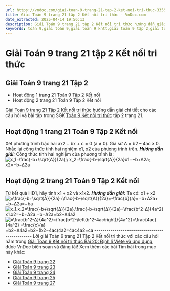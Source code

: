 ```yaml
---
url: https://vndoc.com/giai-toan-9-trang-21-tap-2-ket-noi-tri-thuc-335506
title: Giải Toán 9 trang 21 tập 2 Kết nối tri thức - VnDoc.com
date_extracted: 2025-04-14 19:56:13
description: Giải Toán 9 trang 21 tập 2 Kết nối tri thức hướng dẫn giải chi tiết các câu hỏi và bài tập trong SGK Toán 9 Kết nối tri thức tập 2.
keywords: toán 9,giải toán 9,giải toán 9 kntt,giải toán 9 tập 2,giải toán 9 kết nối tri thức,toán 9 kết nối tri thức tập 2,Toán 9 Kết nối tri thức Bài 20: Định lí Viète và ứng dụng,giải Toán 9 Kết nối tri thức Bài 20: Định lí Viète và ứng dụng,giải toán 9 kntt Bài 20: Định lí Viète và ứng dụng,Bài 20 Định lí Viète và ứng dụng,toán 9 trang 21,giải toán 9 trang 21,giải toán 9 trang 21 kết nối,toán 9 trang 21 kết nối tri thức,toán 9 kntt tập 2 trang 21,toán 9 kết nối trang 21,hoạt động 2 sgk toán 9 tập 2
---
```


# Giải Toán 9 trang 21 tập 2 Kết nối tri thức
## Giải Toán 9 trang 21 Tập 2
  * Hoạt động 1 trang 21 Toán 9 Tập 2 Kết nối
  * Hoạt động 2 trang 21 Toán 9 Tập 2 Kết nối

[Giải Toán 9 trang 21 Tập 2 Kết nối tri thức](<https://vndoc.com/giai-toan-9-trang-21-tap-2-ket-noi-tri-thuc-335506>) hướng dẫn giải chi tiết cho các câu hỏi và bài tập trong SGK [Toán 9 Kết nối tri thức](<https://vndoc.com/toan-9-ket-noi-tri-thuc>) tập 2 trang 21.
## **Hoạt động 1 trang 21 Toán 9 Tập 2 Kết nối**
Xét phương trình bậc hai ax2 \+ bx + c = 0 \(a ≠ 0\). Giả sử ∆ = b2 – 4ac ≥ 0.
Nhắc lại công thức tính hai nghiệm x1, x2 của phương trình trên.
_**Hướng dẫn giải:**_
Công thức tính hai nghiệm của phương trình là:
![x_1=\\frac{-b+\\sqrt{∆}}{2a};\\ x_2=\\frac{-b-\\sqrt{∆}}{2a}](https://i.vdoc.vn/data/image/blank.png)x1=−b+∆2a; x2=−b−∆2a
## **Hoạt động 2 trang 21 Toán 9 Tập 2 Kết nối**
Từ kết quả HĐ1, hãy tính x1 \+ x2 và x1x2.
_**Hướng dẫn giải:**_
Ta có:
x1 \+ x2 ![=\\frac{-b+\\sqrt{∆}}{2a}+\\frac{-b-\\sqrt{∆}}{2a}=-\\frac{b}{a}](https://i.vdoc.vn/data/image/blank.png)=−b+∆2a+−b−∆2a=−ba
![x_1.x_2=\\frac{-b+\\sqrt{∆}}{2a}.\\frac{-b-\\sqrt{∆}}{2a}=\\frac{b^2-∆}{4a^2}](https://i.vdoc.vn/data/image/blank.png)x1.x2=−b+∆2a.−b−∆2a=b2−∆4a2
![=\\frac{b^2-∆}{4a^2}=\\frac{b^2-\\left\(b^2-4ac\\right\)}{4a^2}=\\frac{4ac}{4a^2} =\\frac{c}{a}](https://i.vdoc.vn/data/image/blank.png)=b2−∆4a2=b2−\(b2−4ac\)4a2=4ac4a2=ca
\-----------------------------------------------
Lời giải Toán 9 trang 21 Tập 2 Kết nối tri thức với các câu hỏi nằm trong [Giải Toán 9 Kết nối tri thức Bài 20: Định lí Viète và ứng dụng](<https://vndoc.com/toan-9-ket-noi-tri-thuc-bai-20-dinh-li-viete-va-ung-dung-334141>), được VnDoc biên soạn và đăng tải\!
Xem thêm các bài Tìm bài trong mục này khác:
  * [Giải Toán 9 trang 22 ](</giai-toan-9-trang-22-tap-2-ket-noi-tri-thuc-335565>)
  * [Giải Toán 9 trang 23 ](</giai-toan-9-trang-23-tap-2-ket-noi-tri-thuc-335566>)
  * [Giải Toán 9 trang 24 ](</giai-toan-9-trang-24-tap-2-ket-noi-tri-thuc-335567>)
  * [Giải Toán 9 trang 25 ](</giai-toan-9-trang-25-tap-2-ket-noi-tri-thuc-335568>)
  * [Giải Toán 9 trang 27 ](</giai-toan-9-trang-27-tap-2-ket-noi-tri-thuc-335569>)

